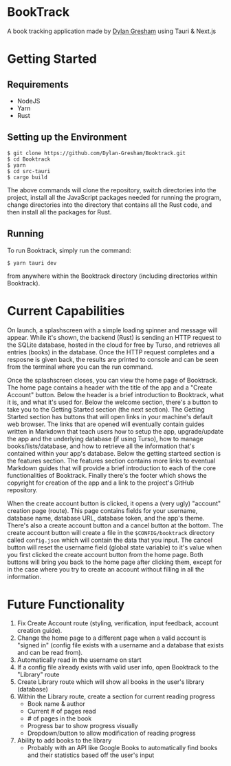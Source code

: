 # BookTrack

A book tracking application made by
[Dylan Gresham](https://www.github.com/Dylan-Gresham) using Tauri & Next.js

# Getting Started

## Requirements

- NodeJS
- Yarn
- Rust

## Setting up the Environment

```console
$ git clone https://github.com/Dylan-Gresham/Booktrack.git
$ cd Booktrack
$ yarn
$ cd src-tauri
$ cargo build
```

The above commands will clone the repository, switch directories into the project, install all the JavaScript packages needed for running the program, change directories into the directory that contains all the Rust code, and then install all the packages for Rust.

## Running

To run Booktrack, simply run the command:

```console
$ yarn tauri dev
```

from anywhere within the Booktrack directory (including directories within Booktrack).

# Current Capabilities

On launch, a splashscreen with a simple loading spinner and message will appear. While it's shown, the backend (Rust) is sending an HTTP request to the SQLite database, hosted in the cloud for free by Turso, and retrieves all entries (books) in the database. Once the HTTP request completes and a resposne is given back, the results are printed to console and can be seen from the terminal where you can the run command.

Once the splashscreen closes, you can view the home page of Booktrack. The home page contains a header with the title of the app and a "Create Account" button. Below the header is a brief introduction to Booktrack, what it is, and what it's used for. Below the welcome section, there's a button to take you to the Getting Started section (the next section). The Getting Started section has buttons that will open links in your machine's default web browser. The links that are opened will eventually contain guides written in Markdown that teach users how to setup the app, upgrade/update the app and the underlying database (if using Turso), how to manage books/lists/database, and how to retrieve all the information that's contained within your app's database. Below the getting starteed section is the features section. The features section contains more links to eventual Markdown guides that will provide a brief introduction to each of the core functionalities of Booktrack. Finally there's the footer which shows the copyright for creation of the app and a link to the project's GitHub repository.

When the create account button is clicked, it opens a (very ugly) "account" creation page (route). This page contains fields for your username, database name, database URL, database token, and the app's theme. There's also a create account button and a cancel button at the bottom. The create account button will create a file in the `$CONFIG/booktrack` directory called `config.json` which will contain the data that you input. The cancel button will reset the username field (global state variable) to it's value when you first clicked the create account button from the home page. Both buttons will bring you back to the home page after clicking them, except for in the case where you try to create an account without filling in all the information.

# Future Functionality

1. Fix Create Account route (styling, verification, input feedback, account creation guide).
2. Change the home page to a different page when a valid account is "signed in" (config file exists with a username and a database that exists and can be read from).
3. Automatically read in the username on start
4. If a config file already exists with valid user info, open Booktrack to the "Library" route
5. Create Library route which will show all books in the user's library (database)
6. Within the Library route, create a section for current reading progress
    - Book name & author
    - Current # of pages read
    - \# of pages in the book
    - Progress bar to show progress visually
    - Dropdown/button to allow modification of reading progress
7. Ability to add books to the library
    - Probably with an API like Google Books to automatically find books and their statistics based off the user's input
